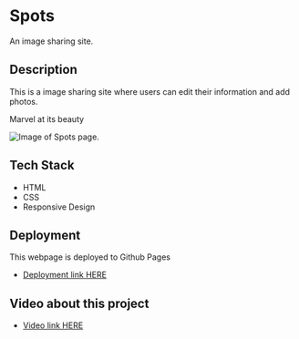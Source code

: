 # Spots

An image sharing site.

## Description

This is a image sharing site where users can edit their information and add photos.

Marvel at its beauty

![Image of Spots page.](./images/spots-page.png)

## Tech Stack

- HTML
- CSS
- Responsive Design

## Deployment

This webpage is deployed to Github Pages

- [Deployment link HERE](https://yourdevvince.github.io/se_project_spots/)

## Video about this project

- [Video link HERE](https://drive.google.com/file/d/1YBmm6qzwT5wQ4oH3fVveG4KQ5HIKU17c/view?usp=sharing)
